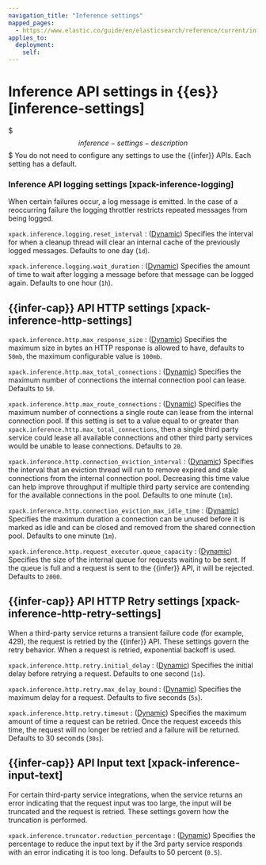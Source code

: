 ```yaml
---
navigation_title: "Inference settings"
mapped_pages:
  - https://www.elastic.co/guide/en/elasticsearch/reference/current/inference-settings.html
applies_to:
  deployment:
    self:
---
```


# Inference API settings in {{es}} [inference-settings]


$$$inference-settings-description$$$
You do not need to configure any settings to use the {{infer}} APIs. Each setting has a default.


### Inference API logging settings [xpack-inference-logging]

When certain failures occur, a log message is emitted. In the case of a reoccurring failure the logging throttler restricts repeated messages from being logged.

`xpack.inference.logging.reset_interval`
:   ([Dynamic](docs-content://deploy-manage/deploy/self-managed/configure-elasticsearch.md#dynamic-cluster-setting)) Specifies the interval for when a cleanup thread will clear an internal cache of the previously logged messages. Defaults to one day (`1d`).

`xpack.inference.logging.wait_duration`
:   ([Dynamic](docs-content://deploy-manage/deploy/self-managed/configure-elasticsearch.md#dynamic-cluster-setting)) Specifies the amount of time to wait after logging a message before that message can be logged again. Defaults to one hour (`1h`).

## {{infer-cap}} API HTTP settings [xpack-inference-http-settings]

`xpack.inference.http.max_response_size`
:   ([Dynamic](docs-content://deploy-manage/deploy/self-managed/configure-elasticsearch.md#dynamic-cluster-setting)) Specifies the maximum size in bytes an HTTP response is allowed to have, defaults to `50mb`, the maximum configurable value is `100mb`.

`xpack.inference.http.max_total_connections`
:   ([Dynamic](docs-content://deploy-manage/deploy/self-managed/configure-elasticsearch.md#dynamic-cluster-setting)) Specifies the maximum number of connections the internal connection pool can lease. Defaults to `50`.

`xpack.inference.http.max_route_connections`
:   ([Dynamic](docs-content://deploy-manage/deploy/self-managed/configure-elasticsearch.md#dynamic-cluster-setting)) Specifies the maximum number of connections a single route can lease from the internal connection pool. If this setting is set to a value equal to or greater than `xpack.inference.http.max_total_connections`, then a single third party service could lease all available connections and other third party services would be unable to lease connections. Defaults to `20`.

`xpack.inference.http.connection_eviction_interval`
:   ([Dynamic](docs-content://deploy-manage/deploy/self-managed/configure-elasticsearch.md#dynamic-cluster-setting)) Specifies the interval that an eviction thread will run to remove expired and stale connections from the internal connection pool. Decreasing this time value can help improve throughput if multiple third party service are contending for the available connections in the pool. Defaults to one minute (`1m`).

`xpack.inference.http.connection_eviction_max_idle_time`
:   ([Dynamic](docs-content://deploy-manage/deploy/self-managed/configure-elasticsearch.md#dynamic-cluster-setting)) Specifies the maximum duration a connection can be unused before it is marked as idle and can be closed and removed from the shared connection pool. Defaults to one minute (`1m`).

`xpack.inference.http.request_executor.queue_capacity`
:   ([Dynamic](docs-content://deploy-manage/deploy/self-managed/configure-elasticsearch.md#dynamic-cluster-setting)) Specifies the size of the internal queue for requests waiting to be sent. If the queue is full and a request is sent to the {{infer}} API, it will be rejected. Defaults to `2000`.


## {{infer-cap}} API HTTP Retry settings [xpack-inference-http-retry-settings]

When a third-party service returns a transient failure code (for example, 429), the request is retried by the {{infer}} API. These settings govern the retry behavior. When a request is retried, exponential backoff is used.

`xpack.inference.http.retry.initial_delay`
:   ([Dynamic](docs-content://deploy-manage/deploy/self-managed/configure-elasticsearch.md#dynamic-cluster-setting)) Specifies the initial delay before retrying a request. Defaults to one second (`1s`).

`xpack.inference.http.retry.max_delay_bound`
:   ([Dynamic](docs-content://deploy-manage/deploy/self-managed/configure-elasticsearch.md#dynamic-cluster-setting)) Specifies the maximum delay for a request. Defaults to five seconds (`5s`).

`xpack.inference.http.retry.timeout`
:   ([Dynamic](docs-content://deploy-manage/deploy/self-managed/configure-elasticsearch.md#dynamic-cluster-setting)) Specifies the maximum amount of time a request can be retried. Once the request exceeds this time, the request will no longer be retried and a failure will be returned. Defaults to 30 seconds (`30s`).


## {{infer-cap}} API Input text [xpack-inference-input-text]

For certain third-party service integrations, when the service returns an error indicating that the request input was too large, the input will be truncated and the request is retried. These settings govern how the truncation is performed.

`xpack.inference.truncator.reduction_percentage`
:   ([Dynamic](docs-content://deploy-manage/deploy/self-managed/configure-elasticsearch.md#dynamic-cluster-setting)) Specifies the percentage to reduce the input text by if the 3rd party service responds with an error indicating it is too long. Defaults to 50 percent (`0.5`).


